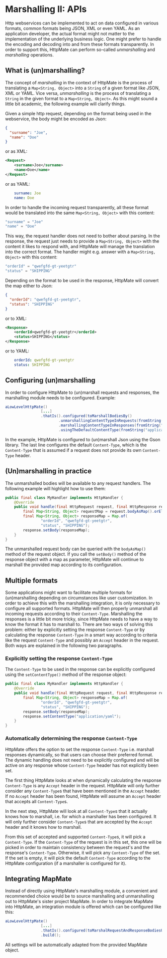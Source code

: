 # Marshalling II: APIs

Http webservices can be implemented to act on data configured in various
formats, common formats being JSON, XML or even YAML. As an application
developer, the actual format might not matter to the implementation of the
underlying business logic. One might prefer to handle the encoding and decoding
into and from these formats transparently. In order to support this,
HttpMate can perform so-called *unmarshalling* and *marshalling* operations.

## What is (un)marshalling?
The concept of *marshalling* in the context of HttpMate is the process of
translating a `Map<String, Object>` into a `String` of a given format like JSON, XML or YAML.
Vice versa, *unmarshalling* is the process of translating a `String` in the given format to a
`Map<String, Object>`.
As this might sound a little bit academic, the following example will clarify things.


Given a simple http request, depending on the format being used in the webservice,
the body might be encoded as Json: 
```json
{
  "surname": "Joe",
  "name": "Doe"  
}
```
or as XML:
```xml
<Request>
    <surname>Joe</surname>
    <name>Doe</name>
</Request>
```
or as YAML:
```yaml
    surname: Joe
    name: Doe
```
In order to handle the incoming request transparently, all these format would be translated
into the same `Map<String, Object>` with this content: 
```java
"surname" = "Joe"
"name" = "Doe"
```
This way, the request handler does not need to bother about parsing.
In the response, the request just needs to provide a `Map<String, Object>` with the
content it likes to respond with, and HttpMate will manage the translation into
the correct format.
The handler might e.g. answer with a `Map<String, Object>` with this content:
```java
"orderId" = "qwefgfd-gt-yeetgtr"
"status" = "SHIPPING"
```
Depending on the format to be used in the response, HttpMate will convert the map
either to Json:
```json
{
  "orderId": "qwefgfd-gt-yeetgtr",
  "status": "SHIPPING"  
}
```
or to XML:
```xml
<Response>
    <orderId>qwefgfd-gt-yeetgtr</orderId>
    <status>SHIPPING</status>
</Response>
```
or to YAML:
```yaml
    orderId: qwefgfd-gt-yeetgtr
    status: SHIPPING
```

## Configuring (un)marshalling
In order to configure HttpMate to (un)marshall requests and responses, the marshalling module needs to be configured. Example:
```java
aLowLevelHttpMate()
                [...]
                .thatIs().configured(toMarshallBodiesBy()
                        .unmarshallingContentTypeInRequests(fromString("application/json")).with(body -> GSON.fromJson(body, Map.class))
                        .marshallingContentTypeInResponses(fromString("application/json")).with(map -> GSON.toJson(map))
                        .usingTheDefaultContentType(fromString("application/json")))
```
In the example, HttpMate is configured to (un)marshall Json using the Gson library. The last line configures the default `Content-Type`, which
is the `Content-Type` that is assumed if a request does not provide its own `Content-Type` header.

## (Un)marshalling in practice
The unmarshalled bodies will be available to any request handlers. The following example will highlight how to use them:
```java
public final class MyHandler implements HttpHandler {
    @Override
    public void handle(final HttpRequest request, final HttpResponse response) {
        final Map<String, Object> requestMap = request.bodyAsMap().orElseThrow();
        final Map<String, Object> responseMap = Map.of(
                "orderId", "qwefgfd-gt-yeetgtr",
                "status", "SHIPPING");
        response.setBody(responseMap);
    }
}
```
The unmarshalled request body can be queried with the `bodyAsMap()` method of the request object.
If you call the `setBody()` method of the response object with a map as parameter, HttpMate
will continue to marshall the provided map according to its configuration.
## Multiple formats
Some applications might want to facilitate multiple formats for (un)marshalling depending
on circumstances like user customization. In order to achieve this with the marshalling integration,
it is only necessary to configure all supported formats. HttpMate will then properly
unmarshall all incoming requests according to their `Content-Type`. Marshalling
the responses is a little bit more tricky, since HttpMate needs to have a 
way to know the format it has to marshall to. There are two ways of solving this problem:
either by explicitly setting the response `Content-Type` or by calculating the response
`Content-Type` in a smart way according to criteria like the request `Content-Type` and
possibly an `Accept` header in the request. Both ways are explained in the following
two paragraphs.

### Explicitly setting the response `Content-Type`
The `Content-Type` to be used in the response can be explicitly configured using
the `setContentType()` method of the response object:
```java
public final class MyHandler implements HttpHandler {
    @Override
    public void handle(final HttpRequest request, final HttpResponse response) {
        final Map<String, Object> responseMap = Map.of(
                "orderId", "qwefgfd-gt-yeetgtr",
                "status", "SHIPPING");
        response.setBody(responseMap);
        response.setContentType("application/yaml");
    }
}
```

### Automatically determining the response `Content-Type`
HttpMate offers the option to set the response `Content-Type` i.e. marshall responses
dynamically, so that users can choose their preferred format. The dynamic handling
does not need to be explicitly configured and will be active on any response
whose `Content-Type` header has not explicitly been set.

The first thing HttpMate looks at when dynamically calculating the response `Content-Type`
is any `Accept` header in the request. HttpMate will only further consider any
`Content-Type`s that have been mentioned in the `Accept` header. If no `Accept` header
has been found, HttpMate will assume an `Accept` header that accepts all `Content-Type`s.

In the next step, HttpMate will look at all `Content-Type`s that it actually knows how 
to marshall, i.e. for which a marshaller has been configured. It will only further
consider `Content-Type`s that are accepted by the `Accept` header and it knows how
to marshall.

From this set of accepted and supported `Content-Type`s, it will pick a `Content-Type`.
If the `Content-Type` of the request is in this set, this one will be picked in
order to maintain consistency between the request's and the response's `Content-Type`.
Otherwise, it will pick any `Content-Type` of the set. If the set is empty,
it will pick the default `Content-Type` according to the HttpMate configuration (if a marshaller is configured for it). 

## Integrating MapMate
Instead of directly using HttpMate's marshalling module, a convenient and recommended
choice would be to source marshalling and unmarshalling out to HttpMate's sister project
MapMate. In order to integrate MapMate into HttpMate, an integration module is offered
which can be configured like this:
```java
aLowLevelHttpMate()
                [...]
                .thatIs().configured(toMarshalRequestAndResponseBodiesUsingMapMate(mapMate))
                .build();
```
All settings will be automatically adapted from the provided MapMate object.